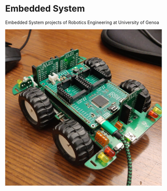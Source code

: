 # Embedded System
Embedded System projects of Robotics Engineering at University of Genoa
<p align="center">
  <img src="https://github.com/alessandrotrovatello/Embedded-Systems/blob/main/Images/mikroe-buggy.jpg" alt="Buggy">
</p>
